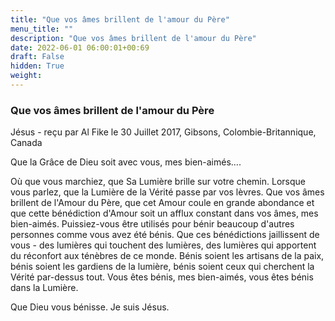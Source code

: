 ```yaml
---
title: "Que vos âmes brillent de l'amour du Père"
menu_title: ""
description: "Que vos âmes brillent de l'amour du Père"
date: 2022-06-01 06:00:01+00:69
draft: False
hidden: True
weight:
---
```

### Que vos âmes brillent de l'amour du Père

Jésus - reçu par Al Fike le 30 Juillet 2017, Gibsons, Colombie-Britannique, Canada

Que la Grâce de Dieu soit avec vous, mes bien-aimés….

Où que vous marchiez, que Sa Lumière brille sur votre chemin. Lorsque vous parlez, que la Lumière de la Vérité passe par vos lèvres. Que vos âmes brillent de l'Amour du Père, que cet Amour coule en grande abondance et que cette bénédiction d'Amour soit un afflux constant dans vos âmes, mes bien-aimés. Puissiez-vous être utilisés pour bénir beaucoup d'autres personnes comme vous avez été bénis. Que ces bénédictions jaillissent de vous - des lumières qui touchent des lumières, des lumières qui apportent du réconfort aux ténèbres de ce monde. Bénis soient les artisans de la paix, bénis soient les gardiens de la lumière, bénis soient ceux qui cherchent la Vérité par-dessus tout. Vous êtes bénis, mes bien-aimés, vous êtes bénis dans la Lumière.

Que Dieu vous bénisse. Je suis Jésus.
